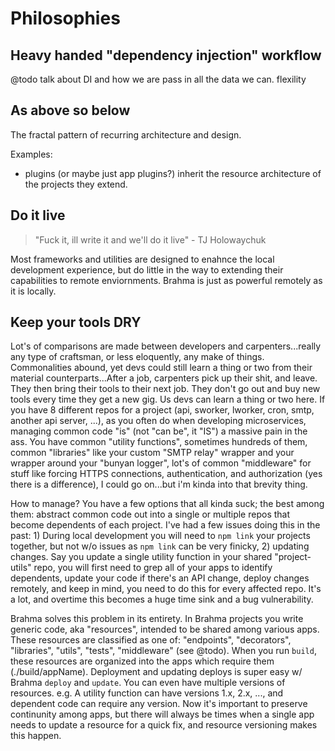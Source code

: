 # Philosophies

## Heavy handed "dependency injection" workflow
@todo talk about DI and how we are pass in all the data we can. flexility

## As above so below
The fractal pattern of recurring architecture and design.

Examples:
- plugins (or maybe just app plugins?) inherit the resource architecture of the projects they extend.

## Do it live

> "Fuck it, ill write it and we'll do it live" - TJ Holowaychuk

Most frameworks and utilities are designed to enahnce the local development experience, but do little in the way to extending their capabilities to remote enviornments. Brahma is just as powerful remotely as it is locally.

## Keep your tools DRY

Lot's of comparisons are made between developers and carpenters...really any type of craftsman, or less eloquently, any make of things. Commonalities abound, yet devs could still learn a thing or two from their material counterparts...After a job, carpenters pick up their shit, and leave. They then bring their tools to their next job. They don't go out and buy new tools every time they get a new gig. Us devs can learn a thing or two here. If you have 8 different repos for a project (api, sworker, lworker, cron, smtp, another api server, ...), as you often do when developing microservices, managing common code "is" (not "can be", it "IS") a massive pain in the ass. You have common "utility functions", sometimes hundreds of them, common "libraries" like your custom "SMTP relay" wrapper and your wrapper around your "bunyan logger", lot's of common "middleware" for stuff like forcing HTTPS connections, authentication, and authorization (yes there is a difference), I could go on...but i'm kinda into that brevity thing.

How to manage? You have a few options that all kinda suck; the best among them: abstract common code out into a single or multiple repos that become dependents of each project. I've had a few issues doing this in the past: 1) During local development you will need to `npm link` your projects together, but not w/o issues as `npm link` can be very finicky, 2) updating changes. Say you update a single utility function in your shared "project-utils" repo, you will first need to grep all of your apps to identify dependents, update your code if there's an API change, deploy changes remotely, and keep in mind, you need to do this for every affected repo. It's a lot, and overtime this becomes a huge time sink and a bug vulnerability.

Brahma solves this problem in its entirety. In Brahma projects you write generic code, aka "resources", intended to be shared among various apps. These resources are classified as one of: "endpoints", "decorators", "libraries", "utils", "tests", "middleware" (see @todo). When you run `build`, these resources are organized into the apps which require them (./build/appName). Deployment and updating deploys is super easy w/ Brahma `deploy` and `update`. You can even have multiple versions of resources. e.g. A utility function can have versions 1.x, 2.x, ..., and dependent code can require any version. Now it's important to preserve continunity among apps, but there will always be times when a single app needs to update a resource for a quick fix, and resource versioning makes this happen.
